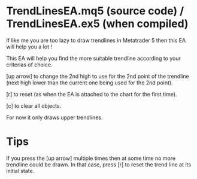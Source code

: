# TrendLinesEA.mq5 (source code) / TrendLinesEA.ex5 (when compiled)

If like me you are too lazy to draw trendlines in Metatrader 5 then this EA will help you a lot !

This EA will help you find the more suitable trendline according to your criterias of choice.

[up arrow] to change the 2nd high to use for the 2nd point of the trendline (next high lower than the current one being used for the 2nd point).

[r] to reset (as when the EA is attached to the chart for the first time).

[c] to clear all objects.


For now it only draws upper trendlines.

# Tips

If you press the [up arrow] multiple times then at some time no more trendline could be drawn. In that case, press [r] to reset the trend line at its initial state.

